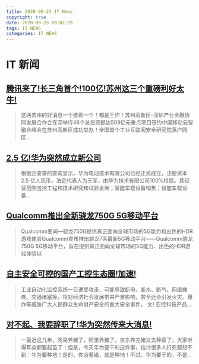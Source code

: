 ```yaml
---
title: 2020-09-23 IT News
copyright: true
date: 2020-09-23 09:02:29
tags: IT NEWS
categories: IT NEWS
---
```

# IT 新闻 
 ## [腾讯来了!长三角首个!100亿!苏州这三个重磅利好太牛!](http://mp.weixin.qq.com/s?src=11&timestamp=1600822805&ver=2601&signature=bCFhDapct4sJeEQEc45Jn6bI0DuuSIABINGAbcXBuTB3drk8SU5OqODo*aC6zARlJMD140iDRTEYz1bII6t5xL6KgC*EAxRocz5qA3fXCpi0mQMQZojkhFbvQmbNcR-U&new=1)
 > 这两苏州的好消息一个接着一个！都是王炸！苏州高新区-深圳产业金融协同发展合作会在深举行46个总投资额达509亿元重点项目签约中国移动云智融合峰会在苏州高新区成功举办！全国首个工业互联网安全研究院落户园区...
 ## [2.5 亿!华为突然成立新公司](http://mp.weixin.qq.com/s?src=11&timestamp=1600822805&ver=2601&signature=9eCG92FV1bFt7Vp15zqV9g-Y7EQmz7l2V2Rz3iFZ*1vKpGg*f5fhnvKJl-KdhwERwpbBg6gjYgfRR5OF5CFJZhadVhFx0NSLdwgR1gthhRkC3e4*pz7FQG3RC4ofvKbw&new=1)
 > 根据企查查的查询显示，华为电动技术有限公司已经正式成立，注册资本 2.5 亿人民币，法定代表人为王军，由华为技术有限公司100%持股。其经营范围包括工程和技术研究和试验发展；智能车载设备销售；智能车载设备...
 ## [Qualcomm推出全新骁龙750G 5G移动平台](http://mp.weixin.qq.com/s?src=11&timestamp=1600822805&ver=2601&signature=9Ewo3LBPSOcfckDJfq9HMB8THpckq*dMEEmhZVRFE4z5AyxcFb4MBxN-u2E3O0S3o4sHVZAcB*dr0rl*Q06e6zwA54Q7mC74JEC-QWEFzCQNEemNAoa1KhGcaWrXQUM2&new=1)
 > Qualcomm要闻—骁龙750G提供真正面向全球市场的5G能力和出色的HDR游戏体验Qualcomm宣布推出骁龙7系最新5G移动平台——Qualcomm骁龙750G 5G移动平台，旨在提供真正面向全球市场的5G能力、出色的HDR游戏体验以
 ## [自主安全可控的国产工控生态圈!加速!](http://mp.weixin.qq.com/s?src=11&timestamp=1600822805&ver=2601&signature=9NCBS-zR9U*OeRxHjw*oqSVbasAacwmtrtolowZdGG7LxABWNKk*Y7OzrKSjO9C0CBhq*J2*zfiLW*k*8mtx6Fd3ULIOCQSO0cI3LNGTvfRbAMuvTdN94Jnw3TrnWDl-&new=1)
 > 工业自动化监控系统一旦遭受攻击，可能导致断电、断水、断气、网络瘫痪、交通堵塞等，将对经济社会发展带来严重影响，甚至还会引发火灾、爆炸等威胁广大人民群众生命财产安全的重大安全事件。 文/ 亚控科技产品...
 ## [对不起、我要辞职了!华为突然传来大消息!](http://mp.weixin.qq.com/s?src=11&timestamp=1600822805&ver=2601&signature=Fbc2oUzroiqQ1yL-40eN-V0b4btaFciF4UVs3*n3fP*30Yd35H03XDFvbwJdXxdxYW7YZcv-c837WYxN4QeLQ5ese82mu2DLT6GwvHb09w1AYrDOZDsqPelABq1*3KjT&new=1)
 > 一最近这几年，网易养猪了，阿里养猪了，京东养完猪又去种菜了，大家听得耳朵都要起茧了！但是，今天华为要干的这件事，估计很多人打死都想不到：华为要种地！是的，你没看错，就是种地！不过，华为要干的，不是...

    
